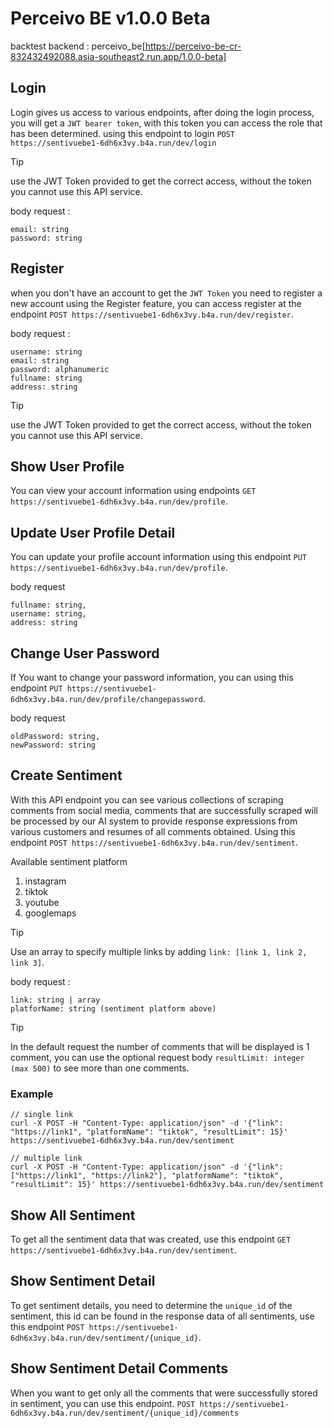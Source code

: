 # Perceivo BE v1.0.0 Beta
backtest backend : perceivo_be[https://perceivo-be-cr-832432492088.asia-southeast2.run.app/1.0.0-beta]

## Login
Login gives us access to various endpoints, after doing the login process, you will get a ```JWT bearer token```, with this token you can access the role that has been determined. using this endpoint to login
```POST https://sentivuebe1-6dh6x3vy.b4a.run/dev/login```

> [!TIP]
> use the JWT Token provided to get the correct access, without the token you cannot use this API service.

body request :
```
email: string
password: string
```

## Register
when you don't have an account to get the ```JWT Token``` you need to register a new account using the Register feature, you can access register at the endpoint ```POST https://sentivuebe1-6dh6x3vy.b4a.run/dev/register```.

body request :
```
username: string
email: string
password: alphanumeric
fullname: string
address: string
```

> [!TIP]
> use the JWT Token provided to get the correct access, without the token you cannot use this API service.

## Show User Profile 
You can view your account information using endpoints ```GET https://sentivuebe1-6dh6x3vy.b4a.run/dev/profile```.

## Update User Profile Detail
You can update your profile account information using this endpoint ```PUT https://sentivuebe1-6dh6x3vy.b4a.run/dev/profile```.

body request
```
fullname: string,
username: string,
address: string
```

## Change User Password
If You want to change your password information, you can using this endpoint ```PUT https://sentivuebe1-6dh6x3vy.b4a.run/dev/profile/changepassword```.

body request
```
oldPassword: string,
newPassword: string
```

## Create Sentiment
With this API endpoint you can see various collections of scraping comments from social media, comments that are successfully scraped will be processed by our AI system to provide response expressions from various customers and resumes of all comments obtained. Using this endpoint ```POST https://sentivuebe1-6dh6x3vy.b4a.run/dev/sentiment```.

Available sentiment platform
1. instagram
2. tiktok
3. youtube
4. googlemaps

> [!TIP]
> Use an array to specify multiple links by adding ```link: [link 1, link 2, link 3]```.
> 
body request :
```
link: string | array
platforName: string (sentiment platform above)
```

> [!TIP]
> In the default request the number of comments that will be displayed is 1 comment, you can use the optional request body ```resultLimit: integer (max 500)``` to see more than one comments.

### Example
```
// single link
curl -X POST -H "Content-Type: application/json" -d '{"link": "https://link1", "platformName": "tiktok", "resultLimit": 15}' https://sentivuebe1-6dh6x3vy.b4a.run/dev/sentiment

// multiple link
curl -X POST -H "Content-Type: application/json" -d '{"link": ["https://link1", "https://link2"], "platformName": "tiktok", "resultLimit": 15}' https://sentivuebe1-6dh6x3vy.b4a.run/dev/sentiment 
```

## Show All Sentiment
To get all the sentiment data that was created, use this endpoint ```GET https://sentivuebe1-6dh6x3vy.b4a.run/dev/sentiment```.

## Show Sentiment Detail
To get sentiment details, you need to determine the ```unique_id``` of the sentiment, this id can be found in the response data of all sentiments, use this endpoint
```POST https://sentivuebe1-6dh6x3vy.b4a.run/dev/sentiment/{unique_id}```.

## Show Sentiment Detail Comments
When you want to get only all the comments that were successfully stored in sentiment, you can use this endpoint.
```POST https://sentivuebe1-6dh6x3vy.b4a.run/dev/sentiment/{unique_id}/comments```
